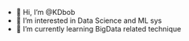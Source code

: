 - 👋 Hi, I’m @KDbob
- 👀 I’m interested in Data Science and ML sys
- 🌱 I’m currently learning BigData related technique

<!---
KDbob/KDbob is a ✨ special ✨ repository because its `README.md` (this file) appears on your GitHub profile.
You can click the Preview link to take a look at your changes.
--->

